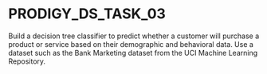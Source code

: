 # PRODIGY_DS_TASK_03
Build a decision tree classifier to predict whether a customer will purchase a product or service based on their demographic and behavioral data. Use a dataset such as the Bank Marketing dataset from the UCI Machine Learning Repository.
